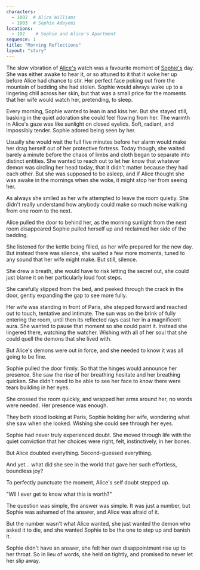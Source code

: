 ```yaml
---
characters:
  - 1002  # Alice Williams
  - 1003  # Sophie Adeyemi
locations:
  - 102    # Sophie and Alice's Apartment
sequence: 1
title: "Morning Reflections"
layout: "story"
---
```


The slow vibration of [Alice's](/stories/the-happy-place/characters/1002) watch was a favourite moment of [Sophie's](/stories/the-happy-place/characters/1003) day. She was either awake to hear it, or so attuned to it that it woke her up before Alice had chance to stir. Her perfect face poking out from the mountain of bedding she had stolen. Sophie would always wake up to a lingering chill across her skin, but that was a small price for the moments that her wife would watch her, pretending, to sleep. 

Every morning, Sophie wanted to lean in and kiss her. But she stayed still, basking in the quiet adoration she could feel flowing from her. The warmth in Alice's gaze was like sunlight on closed eyelids. Soft, radiant, and impossibly tender. Sophie adored being seen by her.

Usually she would wait the full five minutes before her alarm would make her drag herself out of her protective fortress. Today though, she waited barely a minute before the chaos of limbs and cloth began to separate into distinct entities. She wanted to reach out to let her know that whatever demon was circling her head today, that it didn't matter because they had each other. But she was supposed to be asleep, and if Alice thought she was awake in the mornings when she woke, it might stop her from seeing her.

As always she smiled as her wife attempted to leave the room quietly. She didn't really understand how anybody could make so much noise walking from one room to the next. 

Alice pulled the door to behind her, as the morning sunlight from the next room disappeared Sophie pulled herself up and reclaimed her side of the bedding. 

She listened for the kettle being filled, as her wife prepared for the new day. But instead there was silence, she waited a few more moments, tuned to any sound that her wife might make. But still, silence. 

She drew a breath, she would have to risk letting the secret out, she could just blame it on her particularly loud foot steps. 

She carefully slipped from the bed, and peeked through the crack in the door, gently expanding the gap to see more fully. 

Her wife was standing in front of Paris, she stepped forward and reached out to touch, tentative and intimate. The sun was on the brink of fully entering the room, until then its reflected rays cast her in a magnificent aura. She wanted to pause that moment so she could paint it. Instead she lingered there, watching the watcher. Wishing with all of her soul that she could quell the demons that she lived with. 

But Alice's demons were out in force, and she needed to know it was all going to be fine. 

Sophie pulled the door firmly. So that the hinges would announce her presence. She saw the rise of her breathing hesitate and her breathing quicken. She didn't need to be able to see her face to know there were tears building in her eyes. 

She crossed the room quickly, and wrapped her arms around her, no words were needed. Her presence was enough. 

They both stood looking at Paris, Sophie holding her wife, wondering what she saw when she looked. Wishing she could see through her eyes.

Sophie had never truly experienced doubt. She moved through life with the quiet conviction that her choices were right, felt, instinctively, in her bones.

But Alice doubted everything. Second-guessed everything.

And yet… what did she see in the world that gave her such effortless, boundless joy?

To perfectly punctuate the moment, Alice's self doubt stepped up. 

"Wil I ever get to know what this is worth?"

The question was simple, the answer was simple. It was just a number, but Sophie was ashamed of the answer, and Alice was afraid of it. 

But the number wasn't what Alice wanted, she just wanted the demon who asked it to die, and she wanted Sophie to be the one to step up and banish it. 

Sophie didn't have an answer, she felt her own disappointment rise up to her throat. So in lieu of words, she held on tightly, and promised to never let her slip away.
